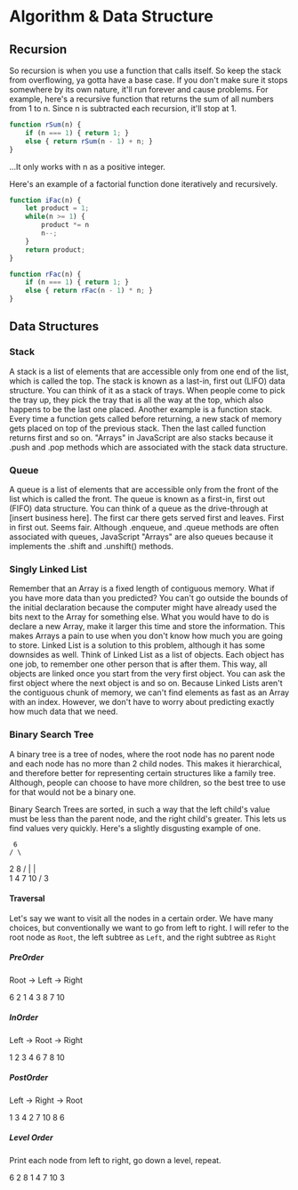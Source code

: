 # Algorithm & Data Structure

## Recursion

So recursion is when you use a function that calls itself. So keep the stack from overflowing, ya gotta have a base case. If you don't make sure it stops somewhere by its own nature, it'll run forever and cause problems. For example, here's a recursive function that returns the sum of all numbers from 1 to n. Since n is subtracted each recursion, it'll stop at 1.

```js
function rSum(n) {
    if (n === 1) { return 1; }
    else { return rSum(n - 1) + n; }
}
```

...It only works with n as a positive integer.

Here's an example of a factorial function done iteratively and recursively.

```js
function iFac(n) {
    let product = 1;
    while(n >= 1) {
        product *= n
        n--;
    }
    return product;
}
```

```js
function rFac(n) {
    if (n === 1) { return 1; }
    else { return rFac(n - 1) * n; }
}
```

## Data Structures

### Stack

A stack is a list of elements that are accessible only from one end of the list, which is called the top. The stack is known as a last-in, first out (LIFO) data structure. You can think of it as a stack of trays. When people come to pick the tray up, they pick the tray that is all the way at the top, which also happens to be the last one placed. Another example is a function stack. Every time a function gets called before returning, a new stack of memory gets placed on top of the previous stack. Then the last called function returns first and so on. "Arrays" in JavaScript are also stacks because it .push and .pop methods which are associated with the stack data structure.

### Queue

A queue is a list of elements that are accessible only from the front of the list which is called the front. The queue is known as a first-in, first out (FIFO) data structure. You can think of a queue as the drive-through at [insert business here]. The first car there gets served first and leaves. First in first out. Seems fair. Although .enqueue, and .queue methods are often associated with queues, JavaScript "Arrays" are also queues because it implements the .shift and .unshift() methods.

### Singly Linked List

Remember that an Array is a fixed length of contiguous memory. What if you have more data than you predicted? You can't go outside the bounds of the initial declaration because the computer might have already used the bits next to the Array for something else. What you would have to do is declare a new Array, make it larger this time and store the information. This makes Arrays a pain to use when you don't know how much you are going to store. Linked List is a solution to this problem, although it has some downsides as well. Think of Linked List as a list of objects. Each object has one job, to remember one other person that is after them. This way, all objects are linked once you start from the very first object. You can ask the first object where the next object is and so on. Because Linked Lists aren't the contiguous chunk of memory, we can't find elements as fast as an Array with an index. However, we don't have to worry about predicting exactly how much data that we need.

### Binary Search Tree

A binary tree is a tree of nodes, where the root node has no parent node and each node has no more than 2 child nodes. This makes it hierarchical, and therefore better for representing certain structures like a family tree. Although, people can choose to have more children, so the best tree to use for that would not be a binary one.

Binary Search Trees are sorted, in such a way that the left child's value must be less than the parent node, and the right child's greater. This lets us find values very quickly. Here's a slightly disgusting example of one.

     6
    / \
   2   8
 / |   | \
1  4   7  10
  /
3

#### Traversal

Let's say we want to visit all the nodes in a certain order. We have many choices, but conventionally we want to go from left to right. I will refer to the root node as `Root`, the left subtree as `Left`, and the right subtree as `Right`

##### PreOrder

Root -> Left -> Right

6 2 1 4 3 8 7 10

##### InOrder

Left -> Root -> Right

1 2 3 4 6 7 8 10

##### PostOrder

Left -> Right -> Root

1 3 4 2 7 10 8 6

##### Level Order

Print each node from left to right, go down a level, repeat.

6 2 8 1 4 7 10 3